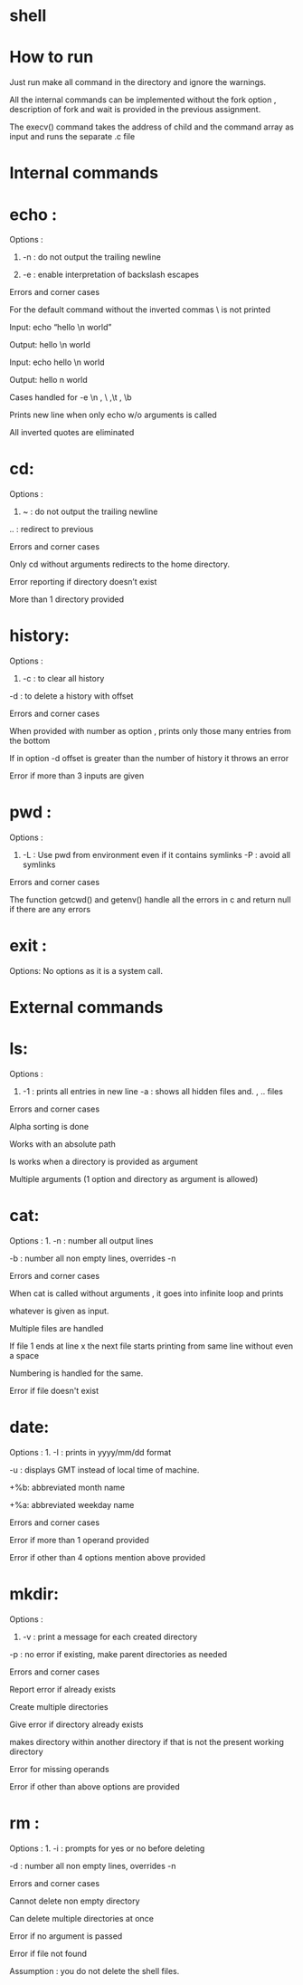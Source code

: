 # shell
# How to run

Just run make all command in the directory and ignore the warnings.

All the internal commands can be implemented without the fork option , description of fork and
wait is provided in the previous assignment.

The execv() command takes the address of child and the command array as input and runs the
separate .c file

# Internal commands

# echo :
Options : 
1. -n : do not output the trailing newline

2. -e : enable interpretation of backslash escapes

Errors and corner cases

For the default command without the inverted commas \ is not printed

Input: echo “hello \n world”

Output: hello \n world

Input: echo hello \n world

Output: hello n world

Cases handled for -e \n , \ ,\t , \b

Prints new line when only echo w/o arguments is called

All inverted quotes are eliminated

# cd:
Options : 
1. ~ : do not output the trailing newline

.. : redirect to previous

Errors and corner cases

Only cd without arguments redirects to the home directory.

Error reporting if directory doesn’t exist

More than 1 directory provided

# history:

Options : 

1. -c : to clear all history

-d : to delete a history with offset

Errors and corner cases

When provided with number as option , prints only those many entries
from the bottom

If in option -d offset is greater than the number of history it throws an error

Error if more than 3 inputs are given

# pwd :

Options : 
1. -L : Use pwd from environment even if it contains symlinks
-P : avoid all symlinks

Errors and corner cases

The function getcwd() and getenv() handle all the errors in c and
return null if there are any errors

# exit :

Options: No options as it is a system call.

# External commands

# ls:
Options : 
1. -1 : prints all entries in new line
-a : shows all hidden files and. , .. files

Errors and corner cases

Alpha sorting is done

Works with an absolute path

ls works when a directory is provided as argument

Multiple arguments (1 option and directory as argument is allowed)

# cat:

Options : 1. -n : number all output lines

-b : number all non empty lines, overrides -n

Errors and corner cases

When cat is called without arguments , it goes into infinite loop and prints

whatever is given as input.

Multiple files are handled

If file 1 ends at line x the next file starts printing from same line without
even a space

Numbering is handled for the same.

Error if file doesn't exist

# date:

Options : 1. -I : prints in yyyy/mm/dd format

-u : displays GMT instead of local time of machine.

+%b: abbreviated month name

+%a: abbreviated weekday name

Errors and corner cases

Error if more than 1 operand provided

Error if other than 4 options mention above provided

# mkdir:
Options : 
1. -v : print a message for each created directory

-p : no error if existing, make parent directories as needed

Errors and corner cases

Report error if already exists

Create multiple directories

Give error if directory already exists

makes directory within another directory if that is not the present working
directory

Error for missing operands

Error if other than above options are provided

# rm :

Options : 1. -i : prompts for yes or no before deleting

-d : number all non empty lines, overrides -n

Errors and corner cases

Cannot delete non empty directory

Can delete multiple directories at once

Error if no argument is passed

Error if file not found

Assumption : you do not delete the shell files.
